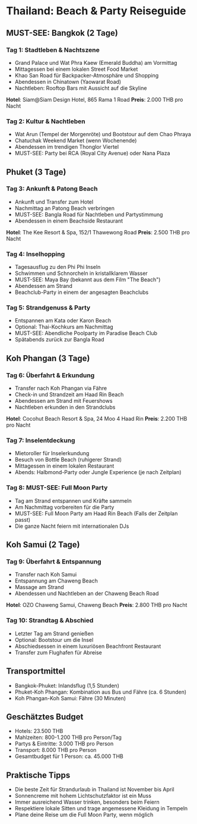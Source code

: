 # Thailand: Beach & Party Reiseguide

## MUST-SEE: Bangkok (2 Tage)

### Tag 1: Stadtleben & Nachtszene
- Grand Palace und Wat Phra Kaew (Emerald Buddha) am Vormittag
- Mittagessen bei einem lokalen Street Food Market
- Khao San Road für Backpacker-Atmosphäre und Shopping
- Abendessen in Chinatown (Yaowarat Road)
- Nachtleben: Rooftop Bars mit Aussicht auf die Skyline

**Hotel**: Siam@Siam Design Hotel, 865 Rama 1 Road
**Preis**: 2.000 THB pro Nacht

### Tag 2: Kultur & Nachtleben
- Wat Arun (Tempel der Morgenröte) und Bootstour auf dem Chao Phraya
- Chatuchak Weekend Market (wenn Wochenende)
- Abendessen im trendigen Thonglor Viertel
- MUST-SEE: Party bei RCA (Royal City Avenue) oder Nana Plaza

## Phuket (3 Tage)

### Tag 3: Ankunft & Patong Beach
- Ankunft und Transfer zum Hotel
- Nachmittag an Patong Beach verbringen
- MUST-SEE: Bangla Road für Nachtleben und Partystimmung
- Abendessen in einem Beachside Restaurant

**Hotel**: The Kee Resort & Spa, 152/1 Thawewong Road
**Preis**: 2.500 THB pro Nacht

### Tag 4: Inselhopping
- Tagesausflug zu den Phi Phi Inseln
- Schwimmen und Schnorcheln in kristallklarem Wasser
- MUST-SEE: Maya Bay (bekannt aus dem Film "The Beach")
- Abendessen am Strand
- Beachclub-Party in einem der angesagten Beachclubs

### Tag 5: Strandgenuss & Party
- Entspannen am Kata oder Karon Beach
- Optional: Thai-Kochkurs am Nachmittag
- MUST-SEE: Abendliche Poolparty im Paradise Beach Club
- Spätabends zurück zur Bangla Road

## Koh Phangan (3 Tage)

### Tag 6: Überfahrt & Erkundung
- Transfer nach Koh Phangan via Fähre
- Check-in und Strandzeit am Haad Rin Beach
- Abendessen am Strand mit Feuershows
- Nachtleben erkunden in den Strandclubs

**Hotel**: Cocohut Beach Resort & Spa, 24 Moo 4 Haad Rin
**Preis**: 2.200 THB pro Nacht

### Tag 7: Inselentdeckung
- Mietoroller für Inselerkundung
- Besuch von Bottle Beach (ruhigerer Strand)
- Mittagessen in einem lokalen Restaurant
- Abends: Halbmond-Party oder Jungle Experience (je nach Zeitplan)

### Tag 8: MUST-SEE: Full Moon Party
- Tag am Strand entspannen und Kräfte sammeln
- Am Nachmittag vorbereiten für die Party
- MUST-SEE: Full Moon Party am Haad Rin Beach (Falls der Zeitplan passt)
- Die ganze Nacht feiern mit internationalen DJs

## Koh Samui (2 Tage)

### Tag 9: Überfahrt & Entspannung
- Transfer nach Koh Samui
- Entspannung am Chaweng Beach
- Massage am Strand
- Abendessen und Nachtleben an der Chaweng Beach Road

**Hotel**: OZO Chaweng Samui, Chaweng Beach
**Preis**: 2.800 THB pro Nacht

### Tag 10: Strandtag & Abschied
- Letzter Tag am Strand genießen
- Optional: Bootstour um die Insel
- Abschiedsessen in einem luxuriösen Beachfront Restaurant
- Transfer zum Flughafen für Abreise

## Transportmittel
- Bangkok-Phuket: Inlandsflug (1,5 Stunden)
- Phuket-Koh Phangan: Kombination aus Bus und Fähre (ca. 6 Stunden)
- Koh Phangan-Koh Samui: Fähre (30 Minuten)

## Geschätztes Budget
- Hotels: 23.500 THB
- Mahlzeiten: 800-1.200 THB pro Person/Tag
- Partys & Eintritte: 3.000 THB pro Person
- Transport: 8.000 THB pro Person
- Gesamtbudget für 1 Person: ca. 45.000 THB

## Praktische Tipps
- Die beste Zeit für Strandurlaub in Thailand ist November bis April
- Sonnencreme mit hohem Lichtschutzfaktor ist ein Muss
- Immer ausreichend Wasser trinken, besonders beim Feiern
- Respektiere lokale Sitten und trage angemessene Kleidung in Tempeln
- Plane deine Reise um die Full Moon Party, wenn möglich